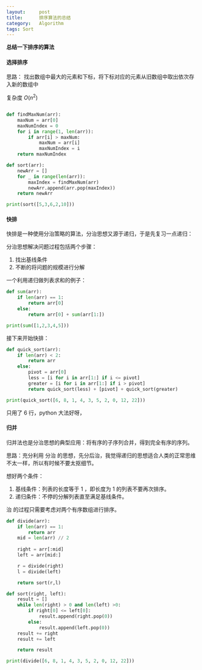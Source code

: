 ```yaml
---
layout:     post
title:      排序算法的总结 
category:   Algorithm
tags: Sort
---
```


**总结一下排序的算法**

#### 选择排序

思路： 找出数组中最大的元素和下标，将下标对应的元素从旧数组中取出依次存入新的数组中

复杂度 $O(n^2)$

```python

def findMaxNum(arr):
    maxNum = arr[0]
    maxNumIndex = 0
    for i in range(1, len(arr)):
        if arr[i] > maxNum:
            maxNum = arr[i]
            maxNumIndex = i
    return maxNumIndex

def sort(arr):
    newArr = []
    for _ in range(len(arr)):
        maxIndex = findMaxNum(arr)
        newArr.append(arr.pop(maxIndex)) 
    return newArr

print(sort([5,3,6,2,10]))
```

<!--more-->

#### 快排

快排是一种使用分治策略的算法，分治思想又源于递归，于是先复习一点递归：

分治思想解决问题过程包括两个步骤：

1. 找出基线条件
2. 不断的将问题的规模进行分解

一个利用递归做列表求和的例子：

```python
def sum(arr):
    if len(arr) == 1:
        return arr[0]
    else:
        return arr[0] + sum(arr[1:])

print(sum([1,2,3,4,5]))
```

接下来开始快排：

```python
def quick_sort(arr):
    if len(arr) < 2:
        return arr
    else:
        pivot = arr[0]
        less = [i for i in arr[1:] if i <= pivot]
        greater = [i for i in arr[1:] if i > pivot]
        return quick_sort(less) + [pivot] + quick_sort(greater)

print(quick_sort([6, 8, 1, 4, 3, 5, 2, 0, 12, 22]))
```

只用了 6 行，python 大法好呀，


#### 归并

归并法也是分治思想的典型应用：将有序的子序列合并，得到完全有序的序列。

思路：充分利用 分治 的思想，先分后治，我觉得递归的思想适合人类的正常思维不太一样，所以有时候不要太抠细节。

想好两个条件：

1. 基线条件：列表的长度等于 1 ，即长度为 1 的列表不要再次排序。
2. 递归条件：不停的分解列表直至满足基线条件。

治 的过程只需要考虑对两个有序数组进行排序。

```python
def divide(arr):
    if len(arr) == 1:
        return arr
    mid = len(arr) // 2
    
    right = arr[:mid]
    left = arr[mid:]

    r = divide(right)
    l = divide(left)

    return sort(r,l)

def sort(right, left):
    result = []
    while len(right) > 0 and len(left) >0:
        if right[0] <= left[0]:
            result.append(right.pop(0))
        else:
            result.append(left.pop(0))
    result += right
    result += left

    return result

print(divide([6, 8, 1, 4, 3, 5, 2, 0, 12, 22]))

```

